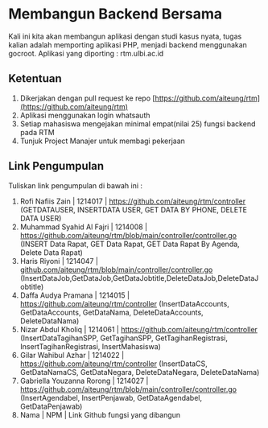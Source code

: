 # Membangun Backend Bersama

Kali ini kita akan membangun aplikasi dengan studi kasus nyata, tugas kalian adalah memporting aplikasi PHP, menjadi backend menggunakan gocroot.
Aplikasi yang diporting : rtm.ulbi.ac.id

## Ketentuan

1. Dikerjakan dengan pull request ke repo [https://github.com/aiteung/rtm](https://github.com/aiteung/rtm)
2. Aplikasi menggunakan login whatsauth
3. Setiap mahasiswa mengejakan minimal empat(nilai 25) fungsi backend pada RTM
4. Tunjuk Project Manajer untuk membagi pekerjaan

## Link Pengumpulan

Tuliskan link pengumpulan di bawah ini :

1. Rofi Nafiis Zain | 1214017 | https://github.com/aiteung/rtm/controller (GETDATAUSER, INSERTDATA USER, GET DATA BY PHONE, DELETE DATA USER)
2. Muhammad Syahid Al Fajri | 1214008 | https://github.com/aiteung/rtm/blob/main/controller/controller.go (INSERT Data Rapat, GET Data Rapat, GET Data Rapat By Agenda, Delete Data Rapat)
3. Haris Riyoni | 1214047 | [github.com/aiteung/rtm/blob/main/controller/controller.go ](https://github.com/aiteung/rtm/blob/main/controller/controller.go)(InsertDataJob,GetDataJob,GetDataJobtitle,DeleteDataJob,DeleteDataJobtitle)
4. Daffa Audya Pramana | 1214015 | https://github.com/aiteung/rtm/controller (InsertDataAccounts, GetDataAccounts, GetDataNama, DeleteDataAccounts, DeleteDataNama)
5. Nizar Abdul Kholiq | 1214061 | https://github.com/aiteung/rtm/controller (InsertDataTagihanSPP, GetTagihanSPP, GetTagihanRegistrasi, InsertTagihanRegistrasi, InsertMahasiswa)
6. Gilar Wahibul Azhar | 1214022 | https://github.com/aiteung/rtm/controller (InsertDataCS, GetDataNamaCS, GetDataNegara, DeleteDataNegara, DeleteDataNama)
7. Gabriella Youzanna Rorong | 1214027 | https://github.com/aiteung/rtm/blob/main/controller/controller.go (InsertAgendabel, InsertPenjawab, GetDataAgendabel, GetDataPenjawab)
8. Nama | NPM | Link Github fungsi yang dibangun
